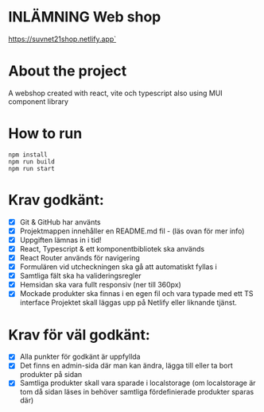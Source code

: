 ﻿# INLÄMNING Web shop

https://suvnet21shop.netlify.app`

# About the project

A webshop created with react, vite och typescript also using MUI component library

# How to run

```
npm install
npm run build
npm run start
```

# Krav godkänt:

- [x] Git & GitHub har använts
- [x] Projektmappen innehåller en README.md fil - (läs ovan för mer info)
- [x] Uppgiften lämnas in i tid!
- [x] React, Typescript & ett komponentbibliotek ska används
- [x] React Router används för navigering
- [x] Formulären vid utcheckningen ska gå att automatiskt fyllas i
- [x] Samtliga fält ska ha valideringsregler
- [x] Hemsidan ska vara fullt responsiv (ner till 360px)
- [x] Mockade produkter ska finnas i en egen fil och vara typade med ett TS interface
      Projektet skall läggas upp på Netlify eller liknande tjänst.

# Krav för väl godkänt:

- [x] Alla punkter för godkänt är uppfyllda
- [x] Det finns en admin-sida där man kan ändra, lägga till eller ta bort produkter på sidan
- [x] Samtliga produkter skall vara sparade i localstorage (om localstorage är tom då sidan
      läses in behöver samtliga fördefinierade produkter sparas där)
